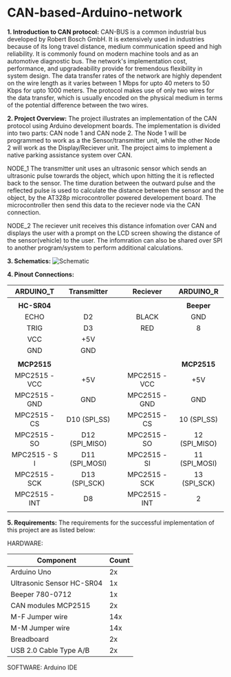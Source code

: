 # CAN-based-Arduino-network

**1. Introduction to CAN protocol:**
CAN-BUS is a common industrial bus developed by Robert Bosch GmbH. It is extensively used in industries because of its long travel distance, medium communication speed and high reliability. It is commonly found on modern machine tools and as an automotive diagnostic bus. The network's  implementation cost, performance, and upgradeability provide for tremendous flexibility in system design. The data transfer rates of the network are highly dependent on the wire length as it varies between 1 Mbps for upto 40 meters to 50 Kbps for upto 1000 meters. The protocol makes use of only two wires for the data transfer, which is usually encoded on the physical medium in terms of the potential difference between the two wires.    

**2. Project Overview:**
The project illustrates an implementation of the CAN protocol using Arduino development boards. The implementation is divided into two parts: CAN node 1 and CAN node 2. The Node 1 will be programmed to work as a the Sensor/transmitter unit, while the other Node 2 will work as the Display/Reciever unit. The project aims to implement a native parking assistance system over CAN.

NODE_1
The transmitter unit uses an ultrasonic sensor which sends an ultrasonic pulse towrards the object, which upon hitting the it is reflected back to the sensor. The time duration between the outward pulse and the reflected pulse is used to calculate the distance between the sensor and the object, by the AT328p microcontroller powered developement board. The microcontroller then send this data to the reciever node via the CAN connection.

NODE_2
The reciever unit receives this distance infomation over CAN and displays the user with a prompt on the LCD screen showing the distance of the sensor(vehicle) to the user. The infomration can also be shared over SPI to another program/system to perform additional calculations.

**3. Schematics:**
![Schematic](https://user-images.githubusercontent.com/60755502/171505002-d8b7d41a-73ef-447f-8901-f51b88e7778c.jpg)

**4. Pinout Connections:**

|  **ARDUINO_T**  |  **Transmitter** |   |  **Reciever** |          **ARDUINO_R**          |
|:---------------:|:----------------:|:-:|:-------------:|:-------------------------------:|
|                 |                  |   |               |                                 |
|   **HC-SR04**   |                  |   |               |            **Beeper**           |
|       ECHO      |        D2        |   |     BLACK     |               GND               |
|       TRIG      |        D3        |   |      RED      |                8                |
|       VCC       |        +5V       |   |               |                                 |
|       GND       |        GND       |   |               |                                 |
|                 |                  |   |               |                                 |
|   **MCP2515**   |                  |   |               |           **MCP2515**           |
| MPC2515 -   VCC |        +5V       |   | MPC2515 - VCC |               +5V               |
|  MPC2515 - GND  |        GND       |   | MPC2515 - GND |               GND               |
|   MPC2515 - CS  |  D10   (SPI_SS)  |   |  MPC2515 - CS |          10   (SPI_SS)          |
|   MPC2515 - SO  | D12   (SPI_MISO) |   |  MPC2515 - SO |         12   (SPI_MISO)         |
|  MPC2515 - S I  | D11   (SPI_MOSI) |   |  MPC2515 - SI |         11   (SPI_MOSI)         |
|  MPC2515 - SCK |  D13   (SPI_SCK) |   | MPC2515 - SCK |          13   (SPI_SCK)         |
|  MPC2515 - INT  |        D8        |   | MPC2515 - INT |                2                |
|                 |                  |   |               |                                 |


**5. Requirements:**
The requirements for the successful implementation of this project are as listed below:

HARDWARE:
  
| Component                 | Count |
|---------------------------|-------|
| Arduino Uno               | 2x    |
| Ultrasonic Sensor HC-SR04 | 1x    |
| Beeper 780-0712           | 1x    |
| CAN modules MCP2515       | 2x    |
| M-F Jumper wire           | 14x   |
| M-M Jumper wire           | 14x   |
| Breadboard                | 2x    |
| USB 2.0 Cable Type A/B    | 2x    |

SOFTWARE: Arduino IDE
